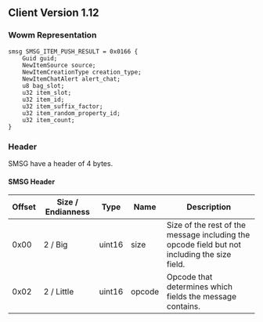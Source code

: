 ## Client Version 1.12

### Wowm Representation
```rust,ignore
smsg SMSG_ITEM_PUSH_RESULT = 0x0166 {
    Guid guid;    
    NewItemSource source;    
    NewItemCreationType creation_type;    
    NewItemChatAlert alert_chat;    
    u8 bag_slot;    
    u32 item_slot;    
    u32 item_id;    
    u32 item_suffix_factor;    
    u32 item_random_property_id;    
    u32 item_count;    
}

```
### Header
SMSG have a header of 4 bytes.

#### SMSG Header
| Offset | Size / Endianness | Type   | Name   | Description |
| ------ | ----------------- | ------ | ------ | ----------- |
| 0x00   | 2 / Big           | uint16 | size   | Size of the rest of the message including the opcode field but not including the size field.|
| 0x02   | 2 / Little        | uint16 | opcode | Opcode that determines which fields the message contains.|
